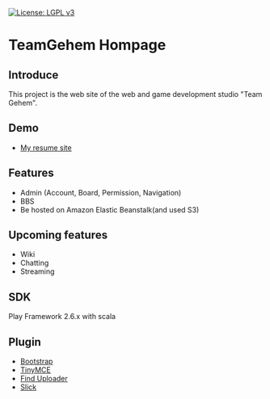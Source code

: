 [![License: LGPL v3](https://img.shields.io/badge/License-LGPL%20v3-blue.svg)](https://www.gnu.org/licenses/lgpl-3.0)

# TeamGehem Hompage
## Introduce

This project is the web site of the web and game development studio "Team Gehem".

## Demo
+ [My resume site](http://resume.teamgehem.com)

## Features
+ Admin (Account, Board, Permission, Navigation)
+ BBS
+ Be hosted on Amazon Elastic Beanstalk(and used S3)

## Upcoming features
+ Wiki
+ Chatting
+ Streaming

## SDK
Play Framework 2.6.x with scala

## Plugin
+ [Bootstrap](https://getbootstrap.com/)
+ [TinyMCE](https://www.tinymce.com)
+ [Find Uploader](https://fineuploader.com)
+ [Slick](http://slick.lightbend.com/)